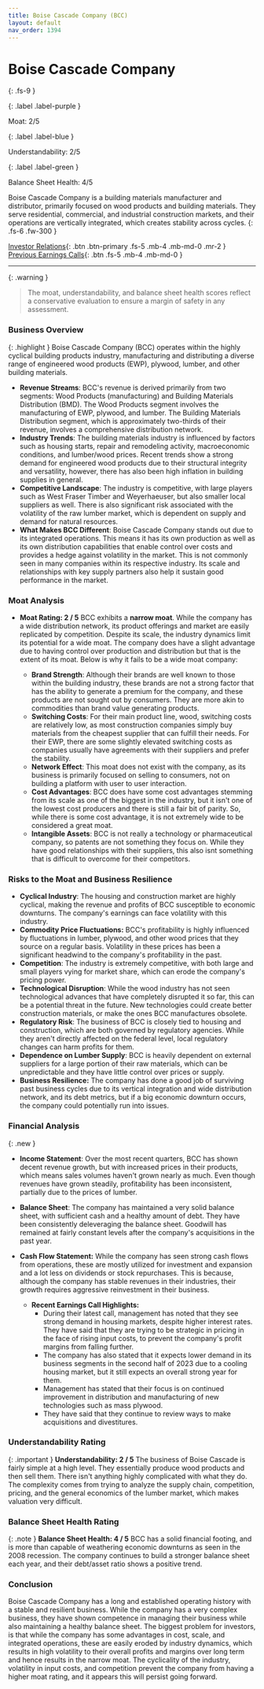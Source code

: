 ```yaml
---
title: Boise Cascade Company (BCC)
layout: default
nav_order: 1394
---
```


# Boise Cascade Company
{: .fs-9 }

{: .label .label-purple }

Moat: 2/5

{: .label .label-blue }

Understandability: 2/5

{: .label .label-green }

Balance Sheet Health: 4/5

Boise Cascade Company is a building materials manufacturer and distributor, primarily focused on wood products and building materials. They serve residential, commercial, and industrial construction markets, and their operations are vertically integrated, which creates stability across cycles.
{: .fs-6 .fw-300 }

[Investor Relations](https://www.google.com/search?q=BCC+investor+relations){: .btn .btn-primary .fs-5 .mb-4 .mb-md-0 .mr-2 }
[Previous Earnings Calls](https://discountingcashflows.com/company/BCC/transcripts/){: .btn .fs-5 .mb-4 .mb-md-0 }

---

{: .warning }
>The moat, understandability, and balance sheet health scores reflect a conservative evaluation to ensure a margin of safety in any assessment.



### Business Overview
{: .highlight }
Boise Cascade Company (BCC) operates within the highly cyclical building products industry, manufacturing and distributing a diverse range of engineered wood products (EWP), plywood, lumber, and other building materials.

*   **Revenue Streams**: BCC's revenue is derived primarily from two segments: Wood Products (manufacturing) and Building Materials Distribution (BMD). The Wood Products segment involves the manufacturing of EWP, plywood, and lumber. The Building Materials Distribution segment, which is approximately two-thirds of their revenue, involves a comprehensive distribution network.
*   **Industry Trends**: The building materials industry is influenced by factors such as housing starts, repair and remodeling activity, macroeconomic conditions, and lumber/wood prices. Recent trends show a strong demand for engineered wood products due to their structural integrity and versatility, however, there has also been high inflation in building supplies in general.
*   **Competitive Landscape**: The industry is competitive, with large players such as West Fraser Timber and Weyerhaeuser, but also smaller local suppliers as well. There is also significant risk associated with the volatility of the raw lumber market, which is dependent on supply and demand for natural resources.
*   **What Makes BCC Different**: Boise Cascade Company stands out due to its integrated operations. This means it has its own production as well as its own distribution capabilities that enable control over costs and provides a hedge against volatility in the market. This is not commonly seen in many companies within its respective industry. Its scale and relationships with key supply partners also help it sustain good performance in the market.

### Moat Analysis
*   **Moat Rating: 2 / 5** 
    BCC exhibits a **narrow moat**. While the company has a wide distribution network, its product offerings and market are easily replicated by competition. Despite its scale, the industry dynamics limit its potential for a wide moat. The company does have a slight advantage due to having control over production and distribution but that is the extent of its moat. Below is why it fails to be a wide moat company:

    * **Brand Strength**: Although their brands are well known to those within the building industry, these brands are not a strong factor that has the ability to generate a premium for the company, and these products are not sought out by consumers. They are more akin to commodities than brand value generating products.
    * **Switching Costs**: For their main product line, wood, switching costs are relatively low, as most construction companies simply buy materials from the cheapest supplier that can fulfill their needs. For their EWP, there are some slightly elevated switching costs as companies usually have agreements with their suppliers and prefer the stability.
    * **Network Effect**: This moat does not exist with the company, as its business is primarily focused on selling to consumers, not on building a platform with user to user interaction.
    * **Cost Advantages**: BCC does have some cost advantages stemming from its scale as one of the biggest in the industry, but it isn't one of the lowest cost producers and there is still a fair bit of parity. So, while there is some cost advantage, it is not extremely wide to be considered a great moat.
    * **Intangible Assets**: BCC is not really a technology or pharmaceutical company, so patents are not something they focus on. While they have good relationships with their suppliers, this also isnt something that is difficult to overcome for their competitors.

### Risks to the Moat and Business Resilience

*   **Cyclical Industry**: The housing and construction market are highly cyclical, making the revenue and profits of BCC susceptible to economic downturns. The company's earnings can face volatility with this industry.
*  **Commodity Price Fluctuations:** BCC's profitability is highly influenced by fluctuations in lumber, plywood, and other wood prices that they source on a regular basis. Volatility in these prices has been a significant headwind to the company's profitability in the past.
*   **Competition**: The industry is extremely competitive, with both large and small players vying for market share, which can erode the company's pricing power.
*   **Technological Disruption**: While the wood industry has not seen technological advances that have completely disrupted it so far, this can be a potential threat in the future. New technologies could create better construction materials, or make the ones BCC manufactures obsolete.
*   **Regulatory Risk**: The business of BCC is closely tied to housing and construction, which are both governed by regulatory agencies. While they aren't directly affected on the federal level, local regulatory changes can harm profits for them.
* **Dependence on Lumber Supply**: BCC is heavily dependent on external suppliers for a large portion of their raw materials, which can be unpredictable and they have little control over prices or supply.
*   **Business Resilience:** The company has done a good job of surviving past business cycles due to its vertical integration and wide distribution network, and its debt metrics, but if a big economic downturn occurs, the company could potentially run into issues.

### Financial Analysis
{: .new }


*   **Income Statement**: Over the most recent quarters, BCC has shown decent revenue growth, but with increased prices in their products, which means sales volumes haven't grown nearly as much. Even though revenues have grown steadily, profitability has been inconsistent, partially due to the prices of lumber.
*   **Balance Sheet**: The company has maintained a very solid balance sheet, with sufficient cash and a healthy amount of debt. They have been consistently deleveraging the balance sheet. Goodwill has remained at fairly constant levels after the company's acquisitions in the past year. 
*   **Cash Flow Statement:** While the company has seen strong cash flows from operations, these are mostly utilized for investment and expansion and a lot less on dividends or stock repurchases. This is because, although the company has stable revenues in their industries, their growth requires aggressive reinvestment in their business.

    *   **Recent Earnings Call Highlights:**
        *   During their latest call, management has noted that they see strong demand in housing markets, despite higher interest rates. They have said that they are trying to be strategic in pricing in the face of rising input costs, to prevent the company's profit margins from falling further.
        *   The company has also stated that it expects lower demand in its business segments in the second half of 2023 due to a cooling housing market, but it still expects an overall strong year for them.
        *   Management has stated that their focus is on continued improvement in distribution and manufacturing of new technologies such as mass plywood.
        * They have said that they continue to review ways to make acquisitions and divestitures.

### Understandability Rating
{: .important }
**Understandability: 2 / 5**
The business of Boise Cascade is fairly simple at a high level. They essentially produce wood products and then sell them. There isn't anything highly complicated with what they do. The complexity comes from trying to analyze the supply chain, competition, pricing, and the general economics of the lumber market, which makes valuation very difficult.

### Balance Sheet Health Rating
{: .note }
**Balance Sheet Health: 4 / 5**
BCC has a solid financial footing, and is more than capable of weathering economic downturns as seen in the 2008 recession. The company continues to build a stronger balance sheet each year, and their debt/asset ratio shows a positive trend.

### Conclusion
Boise Cascade Company has a long and established operating history with a stable and resilient business. While the company has a very complex business, they have shown competence in managing their business while also maintaining a healthy balance sheet. The biggest problem for investors, is that while the company has some advantages in cost, scale, and integrated operations, these are easily eroded by industry dynamics, which results in high volatility to their overall profits and margins over long term and hence results in the narrow moat. The cyclicality of the industry, volatility in input costs, and competition prevent the company from having a higher moat rating, and it appears this will persist going forward.
